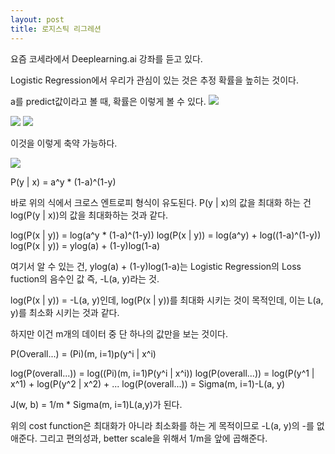 ```yaml
---
layout: post
title: 로지스틱 리그레션
---
```

요즘 코세라에서 Deeplearning.ai 강좌를 듣고 있다.

Logistic Regression에서 우리가 관심이 있는 것은 추정 확률을 높히는 것이다.

a를 predict값이라고 볼 때, 확률은 이렇게 볼 수 있다.
<img src="https://latex.codecogs.com/gif.latex?P(y=1 | x)= a " />

<img src="https://latex.codecogs.com/gif.latex?\text { if y = 1 }  P(y | x)= a "/>

<img src="https://latex.codecogs.com/gif.latex?\text { if y = 0 }  P(y | x)= 1-a "/>

이것을 이렇게 축약 가능하다.

<img src="https://latex.codecogs.com/gif.latex?P(y | x)= a^y (1-a)^(1-y) " />


P(y | x) = a^y * (1-a)^(1-y)

바로 위의 식에서 크로스 엔트로피 형식이 유도된다.
P(y | x)의 값을 최대화 하는 건 log(P(y | x))의 값을 최대화하는 것과 같다.

log(P(x | y)) = log(a^y * (1-a)^(1-y))
log(P(x | y)) = log(a^y) + log((1-a)^(1-y))
log(P(x | y)) = ylog(a) + (1-y)log(1-a) 

여기서 알 수 있는 건, ylog(a) + (1-y)log(1-a)는 Logistic Regression의 Loss fuction의 음수인 값
즉, -L(a, y)라는 것.

log(P(x | y)) = -L(a, y)인데, log(P(x | y))를 최대화 시키는 것이 목적인데, 이는 L(a, y)를 최소화 시키는 것과 같다.

하지만 이건 m개의 데이터 중 단 하나의 값만을 보는 것이다.

P(Overall...) = (Pi)(m, i=1)p(y^i | x^i)

log(P(overall...)) = log((Pi)(m, i=1)P(y^i | x^i))
log(P(overall...)) = log(P(y^1 | x^1) + log(P(y^2 | x^2) + ...
log(P(overall...)) = Sigma(m, i=1)-L(a, y)

J(w, b) = 1/m * Sigma(m, i=1)L(a,y)가 된다.

위의 cost function은 최대화가 아니라 최소화를 하는 게 목적이므로 -L(a, y)의 -를 없애준다. 그리고 편의성과, better scale을 위해서
1/m을 앞에 곱해준다.



